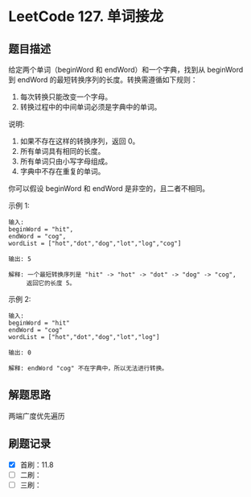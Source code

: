 # LeetCode 127. 单词接龙

## 题目描述

给定两个单词（beginWord 和 endWord）和一个字典，找到从 beginWord 到 endWord 的最短转换序列的长度。转换需遵循如下规则：

1. 每次转换只能改变一个字母。
2. 转换过程中的中间单词必须是字典中的单词。

说明:

1. 如果不存在这样的转换序列，返回 0。
2. 所有单词具有相同的长度。
3. 所有单词只由小写字母组成。
4. 字典中不存在重复的单词。

你可以假设 beginWord 和 endWord 是非空的，且二者不相同。

示例 1:

```
输入:
beginWord = "hit",
endWord = "cog",
wordList = ["hot","dot","dog","lot","log","cog"]

输出: 5

解释: 一个最短转换序列是 "hit" -> "hot" -> "dot" -> "dog" -> "cog",
     返回它的长度 5。
```

示例 2:

```
输入:
beginWord = "hit"
endWord = "cog"
wordList = ["hot","dot","dog","lot","log"]

输出: 0

解释: endWord "cog" 不在字典中，所以无法进行转换。
```

## 解题思路

两端广度优先遍历

## 刷题记录

- [x] 首刷：11.8
- [ ] 二刷：
- [ ] 三刷：
